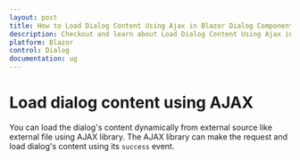 ```yaml
---
layout: post
title: How to Load Dialog Content Using Ajax in Blazor Dialog Component | Syncfusion
description: Checkout and learn about Load Dialog Content Using Ajax in Blazor Dialog component of Syncfusion, and more details.
platform: Blazor
control: Dialog
documentation: ug
---
```


# Load dialog content using AJAX

You can load the dialog's content dynamically from external source like external file using AJAX library.
The AJAX library can make the request and load dialog's content using its `success` event.
